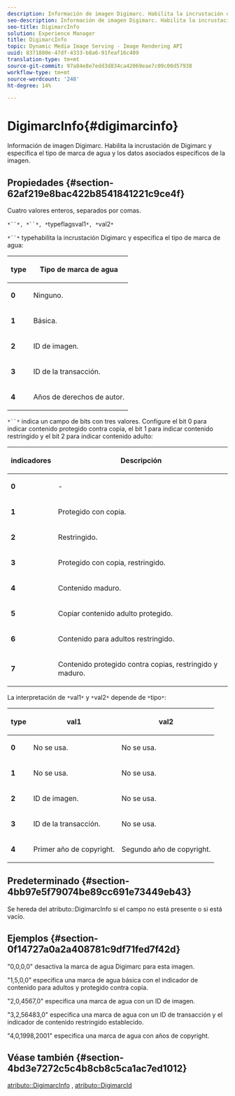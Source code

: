 ```yaml
---
description: Información de imagen Digimarc. Habilita la incrustación de Digimarc y especifica el tipo de marca de agua y los datos asociados específicos de la imagen.
seo-description: Información de imagen Digimarc. Habilita la incrustación de Digimarc y especifica el tipo de marca de agua y los datos asociados específicos de la imagen.
seo-title: DigimarcInfo
solution: Experience Manager
title: DigimarcInfo
topic: Dynamic Media Image Serving - Image Rendering API
uuid: 8371880e-47df-4333-b8a6-91feaf16c409
translation-type: tm+mt
source-git-commit: 97a84e8e7edd3d834ca42069eae7c09c00d57938
workflow-type: tm+mt
source-wordcount: '248'
ht-degree: 14%

---
```



# DigimarcInfo{#digimarcinfo}

Información de imagen Digimarc. Habilita la incrustación de Digimarc y especifica el tipo de marca de agua y los datos asociados específicos de la imagen.

## Propiedades {#section-62af219e8bac422b8541841221c9ce4f}

Cuatro valores enteros, separados por comas.

`*``*, *``*, *`typeflagsval1`*, *`val2`*`

`*``*` typehabilita la incrustación Digimarc y especifica el tipo de marca de agua:

<table id="table_3648951F14D94C5BAD097CFB783F1EE7"> 
 <thead> 
  <tr> 
   <th class="entry"> <p><span class="codeph"> <span class="varname"> type</span> </span> </p> </th> 
   <th class="entry"> <p><b>Tipo de marca de agua</b> </p> </th> 
  </tr> 
 </thead>
 <tbody> 
  <tr> 
   <td> <p><b>0</b> </p> </td> 
   <td> <p>Ninguno. </p> </td> 
  </tr> 
  <tr> 
   <td> <p><b>1</b> </p> </td> 
   <td> <p>Básica. </p> </td> 
  </tr> 
  <tr> 
   <td> <p><b>2</b> </p> </td> 
   <td> <p>ID de imagen. </p> </td> 
  </tr> 
  <tr> 
   <td> <p><b>3</b> </p> </td> 
   <td> <p>ID de la transacción. </p> </td> 
  </tr> 
  <tr> 
   <td> <p><b>4</b> </p> </td> 
   <td> <p>Años de derechos de autor. </p> </td> 
  </tr> 
 </tbody> 
</table>

`*``*` indica un campo de bits con tres valores. Configure el bit 0 para indicar contenido protegido contra copia, el bit 1 para indicar contenido restringido y el bit 2 para indicar contenido adulto:

<table id="table_00F218515FBE484F9D05CBAF14F9D045"> 
 <thead> 
  <tr> 
   <th class="entry"> <p><span class="codeph"> <span class="varname"> indicadores</span> </span> </p> </th> 
   <th class="entry"> <p><b>Descripción</b> </p> </th> 
  </tr> 
 </thead>
 <tbody> 
  <tr> 
   <td> <p><b>0</b> </p> </td> 
   <td> <p>- </p> </td> 
  </tr> 
  <tr> 
   <td> <p><b>1</b> </p> </td> 
   <td> <p>Protegido con copia. </p> </td> 
  </tr> 
  <tr> 
   <td> <p><b>2</b> </p> </td> 
   <td> <p>Restringido. </p> </td> 
  </tr> 
  <tr> 
   <td> <p><b>3</b> </p> </td> 
   <td> <p>Protegido con copia, restringido. </p> </td> 
  </tr> 
  <tr> 
   <td> <p><b>4</b> </p> </td> 
   <td> <p>Contenido maduro. </p> </td> 
  </tr> 
  <tr> 
   <td> <p><b>5</b> </p> </td> 
   <td> <p>Copiar contenido adulto protegido. </p> </td> 
  </tr> 
  <tr> 
   <td> <p><b>6</b> </p> </td> 
   <td> <p>Contenido para adultos restringido. </p> </td> 
  </tr> 
  <tr> 
   <td> <p><b>7</b> </p> </td> 
   <td> <p>Contenido protegido contra copias, restringido y maduro. </p> </td> 
  </tr> 
 </tbody> 
</table>

La interpretación de `*`val1`*` y `*`val2`*` depende de `*`tipo`*`:

<table id="table_6B29F76BC1974C12AB7124BF84B29EC2"> 
 <thead> 
  <tr> 
   <th class="entry"> <p><span class="codeph"> <span class="varname"> type</span> </span> </p> </th> 
   <th class="entry"> <p><span class="codeph"> <span class="varname"> val1  </span> </span> </p> </th> 
   <th class="entry"> <p><span class="codeph"> <span class="varname"> val2  </span> </span> </p> </th> 
  </tr> 
 </thead>
 <tbody> 
  <tr> 
   <td> <p><b>0</b> </p> </td> 
   <td> <p>No se usa. </p> </td> 
   <td> <p>No se usa. </p> </td> 
  </tr> 
  <tr> 
   <td> <p><b>1</b> </p> </td> 
   <td> <p>No se usa. </p> </td> 
   <td> <p>No se usa. </p> </td> 
  </tr> 
  <tr> 
   <td> <p><b>2</b> </p> </td> 
   <td> <p>ID de imagen. </p> </td> 
   <td> <p>No se usa. </p> </td> 
  </tr> 
  <tr> 
   <td> <p><b>3</b> </p> </td> 
   <td> <p>ID de la transacción. </p> </td> 
   <td> <p>No se usa. </p> </td> 
  </tr> 
  <tr> 
   <td> <p><b>4</b> </p> </td> 
   <td> <p>Primer año de copyright. </p> </td> 
   <td> <p>Segundo año de copyright. </p> </td> 
  </tr> 
 </tbody> 
</table>

## Predeterminado {#section-4bb97e5f79074be89cc691e73449eb43}

Se hereda del atributo::DigimarcInfo si el campo no está presente o si está vacío.

## Ejemplos {#section-0f14727a0a2a408781c9df71fed7f42d}

&quot;0,0,0,0&quot; desactiva la marca de agua Digimarc para esta imagen.

&quot;1,5,0,0&quot; especifica una marca de agua básica con el indicador de contenido para adultos y protegido contra copia.

&quot;2,0,4567,0&quot; especifica una marca de agua con un ID de imagen.

&quot;3,2,56483,0&quot; especifica una marca de agua con un ID de transacción y el indicador de contenido restringido establecido.

&quot;4,0,1998,2001&quot; especifica una marca de agua con años de copyright.

## Véase también {#section-4bd3e7272c5c4b8cb8c5ca1ac7ed1012}

[atributo::DigimarcInfo](../../../../../../is-api/image-catalog/image-serving-api-ref/c-image-catalog-reference/c-attributes-reference/r-digimarcinfo.md#reference-de88636cb9b4435a94e3d0a80f072667) ,  [atributo::DigimarcId](../../../../../../is-api/image-catalog/image-serving-api-ref/c-image-catalog-reference/c-attributes-reference/r-digimarcid.md#reference-33e3eca7f1874510904e5c8645cecd68)
